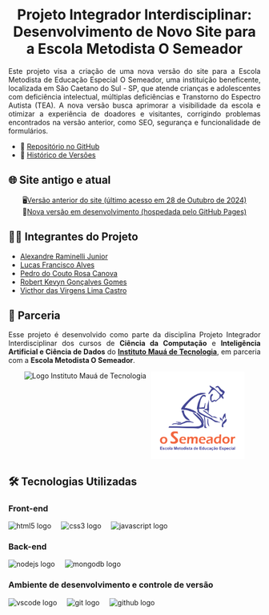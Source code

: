 <h1 align="center">Projeto Integrador Interdisciplinar: Desenvolvimento de Novo Site para a Escola Metodista O Semeador</h1>
<p align="justify">Este projeto visa a criação de uma nova versão do site para a Escola Metodista de Educação Especial O Semeador, uma instituição beneficente, localizada em São Caetano do Sul - SP, que atende crianças e adolescentes com deficiência intelectual, múltiplas deficiências e Transtorno do Espectro Autista (TEA). A nova versão busca aprimorar a visibilidade da escola e otimizar a experiência de doadores e visitantes, corrigindo problemas encontrados na versão anterior, como SEO, segurança e funcionalidade de formulários.</p>

- 📒 <a href="https://github.com/escola-metodista-o-semeador/site-semeador" target="_blank">Repositório no GitHub</a>
- 📜 <a href="docs/CHANGELOG.md">Histórico de Versões</a>

## 🌐 Site antigo e atual

<p align="center">
    🖥️<a href="http://escolaosemeador.com.br" target="_blank">Versão anterior do site (último acesso em 28 de Outubro de 2024)</a> 
    <br>
    🚀<a href="frontend/pages/index.html" target="_blank">Nova versão em desenvolvimento (hospedada pelo GitHub Pages)</a>
</p>

## 👨‍💻 Integrantes do Projeto

- <a href="https://github.com/alexandreraminelli" target="_blank">Alexandre Raminelli Junior</a>
- <a href="https://github.com/lucasfalves07" target="_blank">Lucas Francisco Alves</a>
- <a href="https://github.com/pedrocanova" target="_blank">Pedro do Couto Rosa Canova</a>
- <a href="https://github.com/Robertkevyngg" target="_blank">Robert Kevyn Gonçalves Gomes</a>
- <a href="https://github.com/victhorcastro" target="_blank">Victhor das Virgens Lima Castro</a>

## 🤝 Parceria

<p align="justify">Esse projeto é desenvolvido como parte da disciplina Projeto Integrador Interdisciplinar dos cursos de <strong>Ciência da Computação</strong> e <strong>Inteligência Artificial e Ciência de Dados</strong> do <strong><a href="https://www.maua.br" target="_blank">Instituto Mauá de Tecnologia</a></strong>, em parceria com a <strong>Escola Metodista O Semeador</strong>.</p>
<div align="center" style="display: flex; flex-direction: row; align-items: center; width: 100%; justify-content: center; gap: 10px; flex-wrap: wrap;">
    <img height="175px" src="https://www.maua.br/images/logo-IMT.png" alt="Logo Instituto Mauá de Tecnologia">
    <img height="175px" src="https://raw.githubusercontent.com/escola-metodista-o-semeador/site-semeador/706b08c765f0309bf73ce519a4f867b6d7b86523/frontend/assets/logo/logo-semeador-stacked.svg" alt="Logo da Escola Metodista de Educação Especial O Semeador">
</div>

## 🛠️ Tecnologias Utilizadas

### Front-end

<div align="left">
  <img src="https://cdn.jsdelivr.net/gh/devicons/devicon/icons/html5/html5-original.svg" height="40" alt="html5 logo"  />
  <img width="12" />
  <img src="https://cdn.jsdelivr.net/gh/devicons/devicon/icons/css3/css3-original.svg" height="40" alt="css3 logo"  />
  <img width="12" />
  <img src="https://cdn.jsdelivr.net/gh/devicons/devicon/icons/javascript/javascript-original.svg" height="40" alt="javascript logo"  />
</div>

### Back-end

<div align="left">
  <img src="https://cdn.jsdelivr.net/gh/devicons/devicon/icons/nodejs/nodejs-original.svg" height="40" alt="nodejs logo"  />
  <img width="12" />
  <img src="https://cdn.jsdelivr.net/gh/devicons/devicon/icons/mongodb/mongodb-original.svg" height="40" alt="mongodb logo"  />
</div>

### Ambiente de desenvolvimento e controle de versão

<div align="left">
  <img src="https://cdn.jsdelivr.net/gh/devicons/devicon/icons/vscode/vscode-original.svg" height="40" alt="vscode logo"  />
  <img width="12" />
  <img src="https://cdn.jsdelivr.net/gh/devicons/devicon/icons/git/git-original.svg" height="40" alt="git logo"  />
  <img width="12" />
  <img src="https://skillicons.dev/icons?i=github" height="40" alt="github logo"  />
</div>
